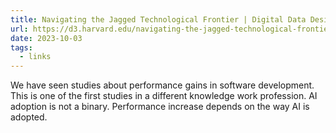 ```yaml
---
title: Navigating the Jagged Technological Frontier | Digital Data Design Institute at Harvard
url: https://d3.harvard.edu/navigating-the-jagged-technological-frontier/
date: 2023-10-03
tags:
  - links
---
```


We have seen studies about performance gains in software development. This is one of the first studies in a different knowledge work profession. AI adoption is not a binary. Performance increase depends on the way AI is adopted.
